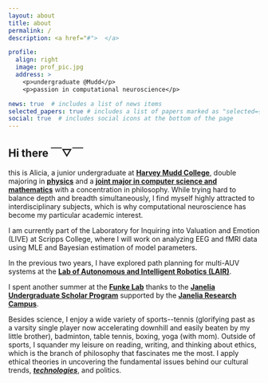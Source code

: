 ```yaml
---
layout: about
title: about
permalink: /
description: <a href="#">  </a> 

profile:
  align: right
  image: prof_pic.jpg
  address: >
    <p>undergraduate @Mudd</p>
    <p>passion in computational neuroscience</p>

news: true  # includes a list of news items
selected_papers: true # includes a list of papers marked as "selected={true}"
social: true  # includes social icons at the bottom of the page
---
```


## Hi there ￣▽￣

this is Alicia, a junior undergraduate at [**Harvey Mudd College**](https://www.hmc.edu/), double majoring in [**physics**](https://physics.hmc.edu/program/) and a [**joint major in computer science and mathematics**](https://www.cs.hmc.edu/program/csmath-major) with a concentration in philosophy. While trying hard to balance depth and breadth simultaneously, I find myself highly attracted to interdisciplinary subjects, which is why computational neuroscience has become my particular academic interest.

I am currently part of the Laboratory for Inquiring into Valuation and Emotion (LIVE) at Scripps College, where I will work on analyzing EEG and fMRI data using MLE and Bayesian estimation of model parameters.

In the previous two years, I have explored path planning for multi-AUV systems at the [**Lab of Autonomous and Intelligent Robotics (LAIR)**](https://www.lair.hmc.edu/).

I spent another summer at the [**Funke Lab**](https://www.janelia.org/lab/funke-lab) thanks to the [**Janelia Undergraduate Scholar Program**](https://www.janelia.org/you-janelia/students-postdocs/undergraduate-scholars-program) supported by the [**Janelia Research Campus**](https://www.janelia.org/).

Besides science, I enjoy a wide variety of sports--tennis (glorifying past as a varsity single player now accelerating downhill and easily beaten by my little brother), badminton, table tennis, boxing, yoga (with mom). Outside of sports, I squander my leisure on reading, writing, and thinking about ethics, which is the branch of philosophy that fascinates me the most. I apply ethical theories in uncovering the fundamental issues behind our cultural trends, [***technologies***](https://kunyanglu.github.io/blog/2021/GANs/), and politics.

